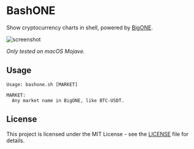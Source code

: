 # BashONE
Show cryptocurrency charts in shell, powered by [BigONE](https://www.bigone.com/).

![screenshot](https://user-images.githubusercontent.com/4903493/120062521-3c581e00-c095-11eb-8411-e04a6a0bec86.png)

*Only tested on macOS Mojave.*

Usage
-------

```
Usage: bashone.sh [MARKET]

MARKET:
  Any market name in BigONE, like BTC-USDT.
```
License
-------

This project is licensed under the MIT License - see the [LICENSE](LICENSE) file for details.
